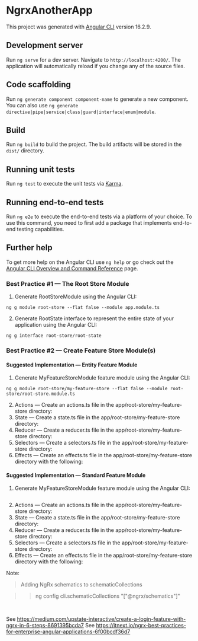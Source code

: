# NgrxAnotherApp

This project was generated with [Angular CLI](https://github.com/angular/angular-cli) version 16.2.9.

## Development server

Run `ng serve` for a dev server. Navigate to `http://localhost:4200/`. The application will automatically reload if you change any of the source files.

## Code scaffolding

Run `ng generate component component-name` to generate a new component. You can also use `ng generate directive|pipe|service|class|guard|interface|enum|module`.

## Build

Run `ng build` to build the project. The build artifacts will be stored in the `dist/` directory.

## Running unit tests

Run `ng test` to execute the unit tests via [Karma](https://karma-runner.github.io).

## Running end-to-end tests

Run `ng e2e` to execute the end-to-end tests via a platform of your choice. To use this command, you need to first add a package that implements end-to-end testing capabilities.

## Further help

To get more help on the Angular CLI use `ng help` or go check out the [Angular CLI Overview and Command Reference](https://angular.io/cli) page.

### Best Practice #1 — The Root Store Module

1. Generate RootStoreModule using the Angular CLI:
   
```
ng g module root-store --flat false --module app.module.ts
```


2. Generate RootState interface to represent the entire state of your application using the Angular CLI:

```
ng g interface root-store/root-state
```

### Best Practice #2 — Create Feature Store Module(s)

#### Suggested Implementation — Entity Feature Module

1. Generate MyFeatureStoreModule feature module using the Angular CLI:

```
ng g module root-store/my-feature-store --flat false --module root-store/root-store.module.ts
```

2. Actions — Create an actions.ts file in the app/root-store/my-feature-store directory:
3. State — Create a state.ts file in the app/root-store/my-feature-store directory:
4. Reducer — Create a reducer.ts file in the app/root-store/my-feature-store directory:
5. Selectors — Create a selectors.ts file in the app/root-store/my-feature-store directory:
6. Effects — Create an effects.ts file in the app/root-store/my-feature-store directory with the following:


#### Suggested Implementation — Standard Feature Module

1. Generate MyFeatureStoreModule feature module using the Angular CLI:

```

```


2. Actions — Create an actions.ts file in the app/root-store/my-feature-store directory:
3. State — Create a state.ts file in the app/root-store/my-feature-store directory:
4. Reducer — Create a reducer.ts file in the app/root-store/my-feature-store directory:
5. Selectors — Create a selectors.ts file in the app/root-store/my-feature-store directory:
6. Effects — Create an effects.ts file in the app/root-store/my-feature-store directory with the following:
  
Note:

> Adding NgRx schematics to schematicCollections

>> ng config cli.schematicCollections "[\"@ngrx/schematics\"]"

<br/>


See https://medium.com/upstate-interactive/create-a-login-feature-with-ngrx-in-6-steps-8691395bcda7
See https://itnext.io/ngrx-best-practices-for-enterprise-angular-applications-6f00bcdf36d7


